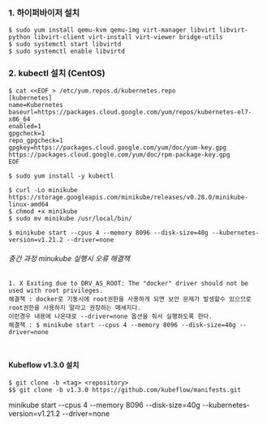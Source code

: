 ### 1. 하이퍼바이저 설치
```
$ sudo yum install qemu-kvm qemu-img virt-manager libvirt libvirt-python libvirt-client virt-install virt-viewer bridge-utils
$ sudo systemctl start libvirtd
$ sudo systemctl enable libvirtd
```

### 2. kubectl 설치 (CentOS)

```
$ cat <<EOF > /etc/yum.repos.d/kubernetes.repo
[kubernetes]
name=Kubernetes
baseurl=https://packages.cloud.google.com/yum/repos/kubernetes-el7-x86_64
enabled=1
gpgcheck=1
repo_gpgcheck=1
gpgkey=https://packages.cloud.google.com/yum/doc/yum-key.gpg https://packages.cloud.google.com/yum/doc/rpm-package-key.gpg
EOF

$ sudo yum install -y kubectl
```

```
$ curl -Lo minikube https://storage.googleapis.com/minikube/releases/v0.28.0/minikube-linux-amd64
$ chmod +x minikube
$ sudo mv minikube /usr/local/bin/

$ minikube start --cpus 4 --memory 8096 --disk-size=40g --kubernetes-version=v1.21.2 --driver=none

```

###### 중간 과정 minukube 실행시 오류 해결책
```
1. X Exiting due to DRV_AS_ROOT: The "docker" driver should not be used with root privileges.
해결책 : docker로 기동시에 root권한을 사용하게 되면 보안 문제가 발생할수 있으므로 root권한을 사용하지 말라고 권장하는 메세지다.
이런경우 내용에 나온대로 --driver=none 옵션을 줘서 실행하도록 한다.
해결책 : $ minikube start --cpus 4 --memory 8096 --disk-size=40g --driver=none



```
#### Kubeflow v1.3.0 설치
```
$ git clone -b <tag> <repository>
$$ git clone -b v1.3.0 https://github.com/kubeflow/manifests.git

```
minikube start --cpus 4 --memory 8096 --disk-size=40g --kubernetes-version=v1.21.2 --driver=none
```

